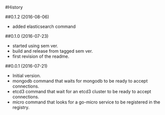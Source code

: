 #History

##0.1.2 (2016-08-06)
* added elasticsearch command

##0.1.0 (2016-07-23)
* started using sem ver.
* build and release from tagged sem ver.
* first revision of the readme.

##0.0.1 (2016-07-21)
* Initial version.
* mongodb command that waits for mongodb to be ready to accept connections.
* etcd3 command that wait for an etcd3 cluster to be ready to accept connections.
* micro command that looks for a go-micro service to be registered in the registry.